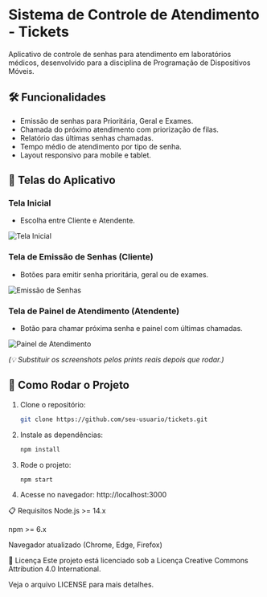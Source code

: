 # Sistema de Controle de Atendimento - Tickets

Aplicativo de controle de senhas para atendimento em laboratórios médicos, desenvolvido para a disciplina de Programação de Dispositivos Móveis.

## 🛠 Funcionalidades
- Emissão de senhas para Prioritária, Geral e Exames.
- Chamada do próximo atendimento com priorização de filas.
- Relatório das últimas senhas chamadas.
- Tempo médio de atendimento por tipo de senha.
- Layout responsivo para mobile e tablet.

## 📱 Telas do Aplicativo

### Tela Inicial
- Escolha entre Cliente e Atendente.

![Tela Inicial](./assets/screenshot-home.png)

### Tela de Emissão de Senhas (Cliente)
- Botões para emitir senha prioritária, geral ou de exames.

![Emissão de Senhas](./assets/screenshot-emissao.png)

### Tela de Painel de Atendimento (Atendente)
- Botão para chamar próxima senha e painel com últimas chamadas.

![Painel de Atendimento](./assets/screenshot-painel.png)

*(💡 Substituir os screenshots pelos prints reais depois que rodar.)*

## 🚀 Como Rodar o Projeto

1. Clone o repositório:
   ```bash
   git clone https://github.com/seu-usuario/tickets.git

2. Instale as dependências:
    ```bash
    npm install

3. Rode o projeto:
    ```bash
    npm start

4. Acesse no navegador:
    http://localhost:3000

📋 Requisitos
Node.js >= 14.x

npm >= 6.x

Navegador atualizado (Chrome, Edge, Firefox)

📝 Licença
Este projeto está licenciado sob a Licença Creative Commons Attribution 4.0 International.

Veja o arquivo LICENSE para mais detalhes.
